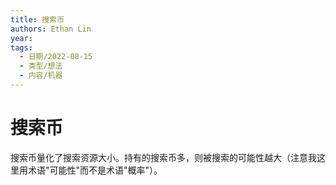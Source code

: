 ```yaml
---
title: 搜索币
authors: Ethan Lin
year:
tags:
  - 日期/2022-08-15 
  - 类型/想法 
  - 内容/机器 
---
```



# 搜索币





搜索币量化了搜索资源大小。持有的搜索币多，则被搜索的可能性越大（注意我这里用术语"可能性"而不是术语"概率"）。